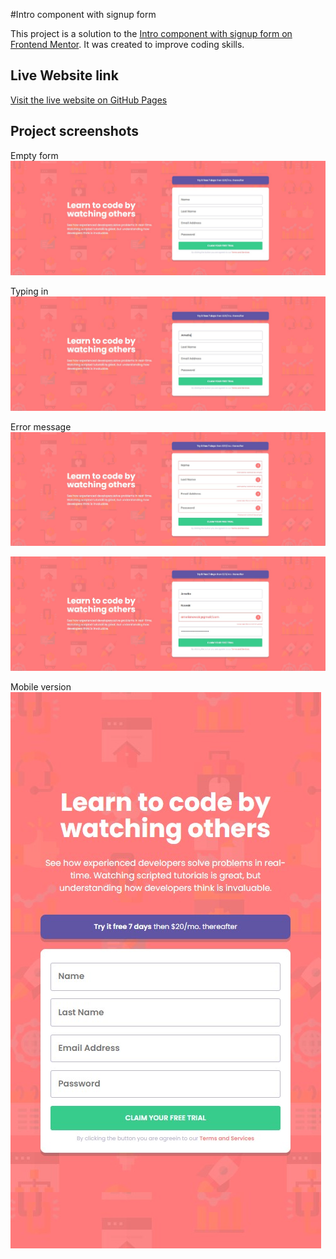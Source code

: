 #Intro component with signup form

This project is a solution to the [Intro component with signup form on Frontend Mentor](https://www.frontendmentor.io/challenges/intro-component-with-signup-form-5cf91bd49edda32581d28fd1). It was created to improve coding skills. 

## Live Website link

[Visit the live website on GitHub Pages](https://dolatajulia.github.io/FM-intro-component-with-signup-form/)

## Project screenshots

Empty form
![image](project-screenshot.jpg)

Typing in
![image](project-screenshot-typing-in.jpg)

Error message
![image](project-screenshot-error-message-1.jpg)

![image](project-screenshot-error-message-2.jpg)

Mobile version
![image](project-screenshot-mobile-version.jpg)
